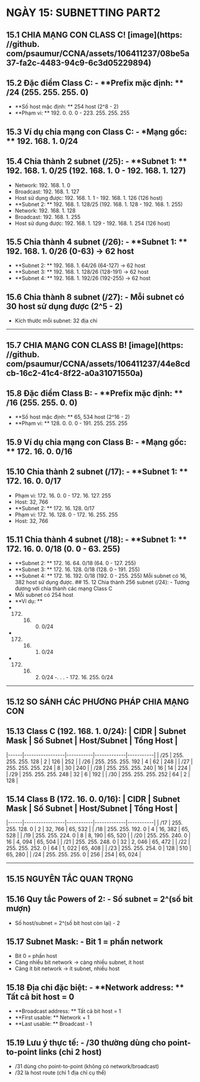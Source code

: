 # NGÀY 15: SUBNETTING PART2

## 15.1 CHIA MẠNG CON CLASS C! [image](https: //github. com/psaumur/CCNA/assets/106411237/08be5a37-fa2c-4483-94c9-6c3d05229894)

## 15.2 Đặc điểm Class C: - **Prefix mặc định: ** /24 (255. 255. 255. 0)

- **Số host mặc định: ** 254 host (2^8 - 2)
- **Phạm vi: ** 192. 0. 0. 0 - 223. 255. 255. 255
## 15.3 Ví dụ chia mạng con Class C: - *Mạng gốc: ** 192. 168. 1. 0/24

## 15.4 Chia thành 2 subnet (/25): - **Subnet 1: ** 192. 168. 1. 0/25 (192. 168. 1. 0 - 192. 168. 1. 127)

- Network: 192. 168. 1. 0
- Broadcast: 192. 168. 1. 127
- Host sử dụng được: 192. 168. 1. 1 - 192. 168. 1. 126 (126 host)
- **Subnet 2: ** 192. 168. 1. 128/25 (192. 168. 1. 128 - 192. 168. 1. 255)
- Network: 192. 168. 1. 128
- Broadcast: 192. 168. 1. 255
- Host sử dụng được: 192. 168. 1. 129 - 192. 168. 1. 254 (126 host)
## 15.5 Chia thành 4 subnet (/26): - **Subnet 1: ** 192. 168. 1. 0/26 (0-63) → 62 host

- **Subnet 2: ** 192. 168. 1. 64/26 (64-127) → 62 host
- **Subnet 3: ** 192. 168. 1. 128/26 (128-191) → 62 host
- **Subnet 4: ** 192. 168. 1. 192/26 (192-255) → 62 host
## 15.6 Chia thành 8 subnet (/27): - Mỗi subnet có 30 host sử dụng được (2^5 - 2)

- Kích thước mỗi subnet: 32 địa chỉ
- --
## 15.7 CHIA MẠNG CON CLASS B! [image](https: //github. com/psaumur/CCNA/assets/106411237/44e8cdcb-16c2-41c4-8f22-a0a31071550a)

## 15.8 Đặc điểm Class B: - **Prefix mặc định: ** /16 (255. 255. 0. 0)

- **Số host mặc định: ** 65, 534 host (2^16 - 2)
- **Phạm vi: ** 128. 0. 0. 0 - 191. 255. 255. 255
## 15.9 Ví dụ chia mạng con Class B: - *Mạng gốc: ** 172. 16. 0. 0/16

## 15.10 Chia thành 2 subnet (/17): - **Subnet 1: ** 172. 16. 0. 0/17

- Phạm vi: 172. 16. 0. 0 - 172. 16. 127. 255
- Host: 32, 766
- **Subnet 2: ** 172. 16. 128. 0/17
- Phạm vi: 172. 16. 128. 0 - 172. 16. 255. 255
- Host: 32, 766
## 15.11 Chia thành 4 subnet (/18): - **Subnet 1: ** 172. 16. 0. 0/18 (0. 0 - 63. 255)

- **Subnet 2: ** 172. 16. 64. 0/18 (64. 0 - 127. 255)
- **Subnet 3: ** 172. 16. 128. 0/18 (128. 0 - 191. 255)
- **Subnet 4: ** 172. 16. 192. 0/18 (192. 0 - 255. 255)
Mỗi subnet có 16, 382 host sử dụng được. ## 15. 12 Chia thành 256 subnet (/24): - Tương đương với chia thành các mạng Class C
- Mỗi subnet có 254 host
- **Ví dụ: **
- 172. 16. 0. 0/24
- 172. 16. 1. 0/24
- 172. 16. 2. 0/24
-. . . - 172. 16. 255. 0/24
- --
## 15.12 SO SÁNH CÁC PHƯƠNG PHÁP CHIA MẠNG CON

## 15.13 Class C (192. 168. 1. 0/24): | CIDR | Subnet Mask     | Số Subnet | Host/Subnet | Tổng Host |

|------|-----------------|-----------|-------------|-----------|
| /25 | 255. 255. 255. 128 | 2 | 126 | 252 |
| /26 | 255. 255. 255. 192 | 4 | 62 | 248 |
| /27 | 255. 255. 255. 224 | 8 | 30 | 240 |
| /28 | 255. 255. 255. 240 | 16 | 14 | 224 |
| /29 | 255. 255. 255. 248 | 32 | 6 | 192 |
| /30 | 255. 255. 255. 252 | 64 | 2 | 128 |
## 15.14 Class B (172. 16. 0. 0/16): | CIDR | Subnet Mask     | Số Subnet | Host/Subnet | Tổng Host |

|------|-----------------|-----------|-------------|-----------|
| /17 | 255. 255. 128. 0 | 2 | 32, 766 | 65, 532 |
| /18 | 255. 255. 192. 0 | 4 | 16, 382 | 65, 528 |
| /19 | 255. 255. 224. 0 | 8 | 8, 190 | 65, 520 |
| /20 | 255. 255. 240. 0 | 16 | 4, 094 | 65, 504 |
| /21 | 255. 255. 248. 0 | 32 | 2, 046 | 65, 472 |
| /22 | 255. 255. 252. 0 | 64 | 1, 022 | 65, 408 |
| /23 | 255. 255. 254. 0 | 128 | 510 | 65, 280 |
| /24 | 255. 255. 255. 0 | 256 | 254 | 65, 024 |
- --
## 15.15 NGUYÊN TẮC QUAN TRỌNG

## 15.16 Quy tắc Powers of 2: - Số subnet = 2^(số bit mượn)

- Số host/subnet = 2^(số bit host còn lại) - 2
## 15.17 Subnet Mask: - Bit 1 = phần network

- Bit 0 = phần host
- Càng nhiều bit network → càng nhiều subnet, ít host
- Càng ít bit network → ít subnet, nhiều host
## 15.18 Địa chỉ đặc biệt: - **Network address: ** Tất cả bit host = 0

- **Broadcast address: ** Tất cả bit host = 1
- **First usable: ** Network + 1
- **Last usable: ** Broadcast - 1
## 15.19 Lưu ý thực tế: - /30 thường dùng cho point-to-point links (chỉ 2 host)

- /31 dùng cho point-to-point (không có network/broadcast)
- /32 là host route (chỉ 1 địa chỉ cụ thể)